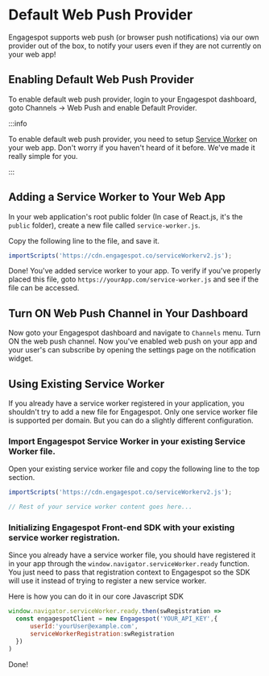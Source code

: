 # Default Web Push Provider

Engagespot supports web push (or browser push notifications) via our own provider out of the box, to notify your users even if they are not currently on your web app!

## Enabling Default Web Push Provider

To enable default web push provider, login to your Engagespot dashboard, goto Channels -> Web Push and enable Default Provider.

:::info

To enable default web push provider, you need to setup [Service Worker](https://developers.google.com/web/fundamentals/primers/service-workers) on your web app. Don't worry if you haven't heard of it before. We've made it really simple for you.

:::

## Adding a Service Worker to Your Web App

In your web application's root public folder (In case of React.js, it's the `public` folder), create a new file called `service-worker.js`.

Copy the following line to the file, and save it.

```js
importScripts('https://cdn.engagespot.co/serviceWorkerv2.js');
```

Done! You've added service worker to your app.
To verify if you've properly placed this file, goto `https://yourApp.com/service-worker.js` and see if the file can be accessed.

## Turn ON Web Push Channel in Your Dashboard

Now goto your Engagespot dashboard and navigate to `Channels` menu. Turn ON the web push channel.
Now you've enabled web push on your app and your user's can subscribe by opening the settings page on the notification widget.

## Using Existing Service Worker

If you already have a service worker registered in your application, you shouldn't try to add a new file for Engagespot. Only one service worker file is supported per domain. But you can do a slightly different configuration.

### Import Engagespot Service Worker in your existing Service Worker file.

Open your existing service worker file and copy the following line to the top section.

```js
importScripts('https://cdn.engagespot.co/serviceWorkerv2.js');

// Rest of your service worker content goes here...
```

### Initializing Engagespot Front-end SDK with your existing service worker registration.

Since you already have a service worker file, you should have registered it in your app through the `window.navigator.serviceWorker.ready` function. You just need to pass that registration context to Engagespot so the SDK will use it instead of trying to register a new service worker.

Here is how you can do it in our core Javascript SDK

```js
window.navigator.serviceWorker.ready.then(swRegistration =>
  const engagespotClient = new Engagespot('YOUR_API_KEY',{
      userId:'yourUser@example.com',
      serviceWorkerRegistration:swRegistration
  })
)
```

Done!
